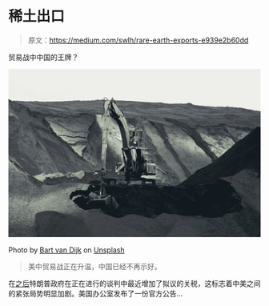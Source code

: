 # 稀土出口

> 原文：<https://medium.com/swlh/rare-earth-exports-e939e2b60dd>

贸易战中中国的王牌？

![](img/b2f1c0cfe766a8ae177719fb01cda0f2.png)

Photo by [Bart van Dijk](https://unsplash.com/@bart_van_dijk?utm_source=medium&utm_medium=referral) on [Unsplash](https://unsplash.com?utm_source=medium&utm_medium=referral)

> 美中贸易战正在升温，中国已经不再示好。

在[之后](/goods-services/is-a-grand-trade-deal-with-china-possible-2b9844ee130f)特朗普政府在正在进行的谈判中最近增加了拟议的关税，这标志着中美之间的紧张局势明显加剧。美国办公室发布了一份官方公告…